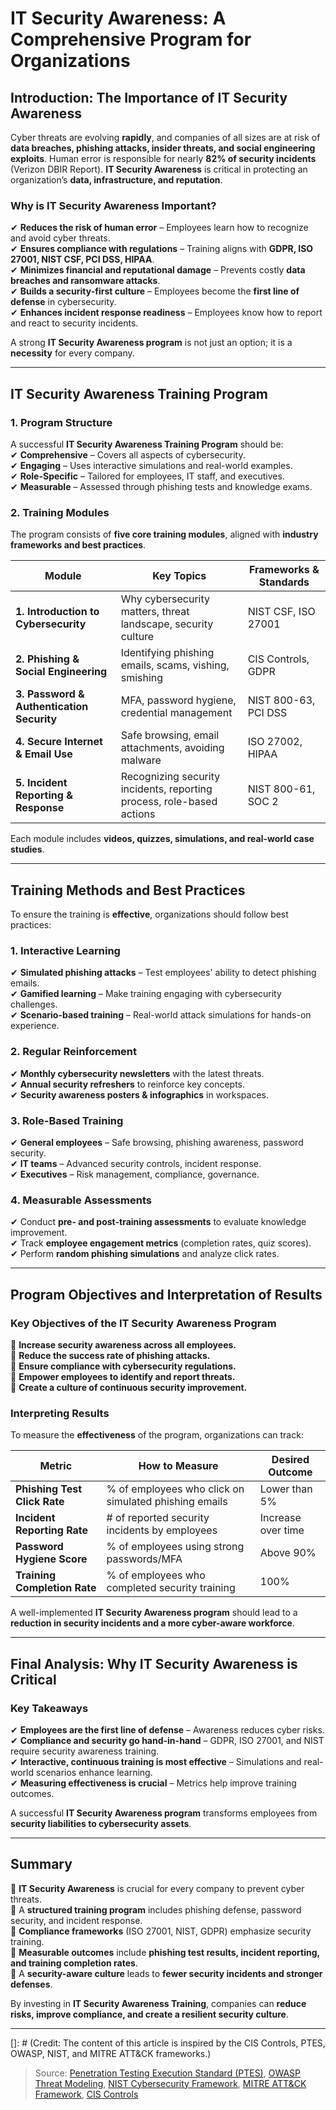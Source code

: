 # IT Security Awareness: A Comprehensive Program for Organizations

## Introduction: The Importance of IT Security Awareness

Cyber threats are evolving **rapidly**, and companies of all sizes are at risk of **data breaches, phishing attacks, insider threats, and social engineering exploits**. Human error is responsible for nearly **82% of security incidents** (Verizon DBIR Report). **IT Security Awareness** is critical in protecting an organization’s **data, infrastructure, and reputation**.

### **Why is IT Security Awareness Important?**
✔ **Reduces the risk of human error** – Employees learn how to recognize and avoid cyber threats.  
✔ **Ensures compliance with regulations** – Training aligns with **GDPR, ISO 27001, NIST CSF, PCI DSS, HIPAA**.  
✔ **Minimizes financial and reputational damage** – Prevents costly **data breaches and ransomware attacks**.  
✔ **Builds a security-first culture** – Employees become the **first line of defense** in cybersecurity.  
✔ **Enhances incident response readiness** – Employees know how to report and react to security incidents.  

A strong **IT Security Awareness program** is not just an option; it is a **necessity** for every company.

---

## IT Security Awareness Training Program

### **1. Program Structure**
A successful **IT Security Awareness Training Program** should be:  
✔ **Comprehensive** – Covers all aspects of cybersecurity.  
✔ **Engaging** – Uses interactive simulations and real-world examples.  
✔ **Role-Specific** – Tailored for employees, IT staff, and executives.  
✔ **Measurable** – Assessed through phishing tests and knowledge exams.  

### **2. Training Modules**
The program consists of **five core training modules**, aligned with **industry frameworks and best practices**.

| **Module**                | **Key Topics**                                           | **Frameworks & Standards** |
|---------------------------|--------------------------------------------------------|---------------------------|
| **1. Introduction to Cybersecurity** | Why cybersecurity matters, threat landscape, security culture | NIST CSF, ISO 27001 |
| **2. Phishing & Social Engineering** | Identifying phishing emails, scams, vishing, smishing | CIS Controls, GDPR |
| **3. Password & Authentication Security** | MFA, password hygiene, credential management | NIST 800-63, PCI DSS |
| **4. Secure Internet & Email Use** | Safe browsing, email attachments, avoiding malware | ISO 27002, HIPAA |
| **5. Incident Reporting & Response** | Recognizing security incidents, reporting process, role-based actions | NIST 800-61, SOC 2 |

Each module includes **videos, quizzes, simulations, and real-world case studies**.

---

## **Training Methods and Best Practices**
To ensure the training is **effective**, organizations should follow best practices:

### **1. Interactive Learning**
✔ **Simulated phishing attacks** – Test employees' ability to detect phishing emails.  
✔ **Gamified learning** – Make training engaging with cybersecurity challenges.  
✔ **Scenario-based training** – Real-world attack simulations for hands-on experience.  

### **2. Regular Reinforcement**
✔ **Monthly cybersecurity newsletters** with the latest threats.  
✔ **Annual security refreshers** to reinforce key concepts.  
✔ **Security awareness posters & infographics** in workspaces.  

### **3. Role-Based Training**
✔ **General employees** – Safe browsing, phishing awareness, password security.  
✔ **IT teams** – Advanced security controls, incident response.  
✔ **Executives** – Risk management, compliance, governance.  

### **4. Measurable Assessments**
✔ Conduct **pre- and post-training assessments** to evaluate knowledge improvement.  
✔ Track **employee engagement metrics** (completion rates, quiz scores).  
✔ Perform **random phishing simulations** and analyze click rates.  

---

## **Program Objectives and Interpretation of Results**

### **Key Objectives of the IT Security Awareness Program**
🔹 **Increase security awareness across all employees.**  
🔹 **Reduce the success rate of phishing attacks.**  
🔹 **Ensure compliance with cybersecurity regulations.**  
🔹 **Empower employees to identify and report threats.**  
🔹 **Create a culture of continuous security improvement.**  

### **Interpreting Results**
To measure the **effectiveness** of the program, organizations can track:

| **Metric**                | **How to Measure**                                  | **Desired Outcome** |
|---------------------------|----------------------------------------------------|---------------------|
| **Phishing Test Click Rate** | % of employees who click on simulated phishing emails | Lower than 5% |
| **Incident Reporting Rate** | # of reported security incidents by employees | Increase over time |
| **Password Hygiene Score** | % of employees using strong passwords/MFA | Above 90% |
| **Training Completion Rate** | % of employees who completed security training | 100% |

A well-implemented **IT Security Awareness program** should lead to a **reduction in security incidents and a more cyber-aware workforce**.

---

## **Final Analysis: Why IT Security Awareness is Critical**
### **Key Takeaways**
✔ **Employees are the first line of defense** – Awareness reduces cyber risks.  
✔ **Compliance and security go hand-in-hand** – GDPR, ISO 27001, and NIST require security awareness training.  
✔ **Interactive, continuous training is most effective** – Simulations and real-world scenarios enhance learning.  
✔ **Measuring effectiveness is crucial** – Metrics help improve training outcomes.  

A successful **IT Security Awareness program** transforms employees from **security liabilities to cybersecurity assets**.

---

## **Summary**
🔹 **IT Security Awareness** is crucial for every company to prevent cyber threats.  
🔹 A **structured training program** includes phishing defense, password security, and incident response.  
🔹 **Compliance frameworks** (ISO 27001, NIST, GDPR) emphasize security training.  
🔹 **Measurable outcomes** include **phishing test results, incident reporting, and training completion rates**.  
🔹 A **security-aware culture** leads to **fewer security incidents and stronger defenses**.  

By investing in **IT Security Awareness Training**, companies can **reduce risks, improve compliance, and create a resilient security culture**.

---

[]: # (Credit: The content of this article is inspired by the CIS Controls, PTES, OWASP, NIST, and MITRE ATT&CK frameworks.)

> Source: [Penetration Testing Execution Standard (PTES)](http://www.pentest-standard.org/index.php/Threat_Modeling), [OWASP Threat Modeling](https://owasp.org/www-community/Application_Threat_Modeling), [NIST Cybersecurity Framework](https://www.nist.gov/cyberframework), [MITRE ATT&CK Framework](https://attack.mitre.org/), [CIS Controls](https://www.cisecurity.org/controls/)